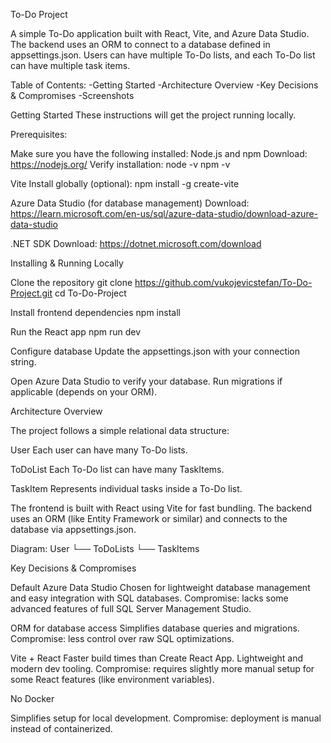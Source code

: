 To-Do Project

A simple To-Do application built with React, Vite, and Azure Data Studio. 
The backend uses an ORM to connect to a database defined in appsettings.json. 
Users can have multiple To-Do lists, and each To-Do list can have multiple task items.


Table of Contents:
-Getting Started
-Architecture Overview
-Key Decisions & Compromises
-Screenshots

Getting Started
These instructions will get the project running locally.

Prerequisites:

Make sure you have the following installed:
Node.js and npm
Download: https://nodejs.org/
Verify installation:
node -v
npm -v

Vite
Install globally (optional):
npm install -g create-vite

Azure Data Studio (for database management)
Download: https://learn.microsoft.com/en-us/sql/azure-data-studio/download-azure-data-studio

.NET SDK
Download: https://dotnet.microsoft.com/download

Installing & Running Locally

Clone the repository
git clone https://github.com/vukojevicstefan/To-Do-Project.git
cd To-Do-Project

Install frontend dependencies
npm install


Run the React app
npm run dev


Configure database
Update the appsettings.json with your connection string.

Open Azure Data Studio to verify your database.
Run migrations if applicable (depends on your ORM).

Architecture Overview

The project follows a simple relational data structure:

User
Each user can have many To-Do lists.

ToDoList
Each To-Do list can have many TaskItems.

TaskItem
Represents individual tasks inside a To-Do list.

The frontend is built with React using Vite for fast bundling.
The backend uses an ORM (like Entity Framework or similar) and connects to the database via appsettings.json.

Diagram:
User
 └── ToDoLists
       └── TaskItems

       
Key Decisions & Compromises

Default Azure Data Studio
Chosen for lightweight database management and easy integration with SQL databases.
Compromise: lacks some advanced features of full SQL Server Management Studio.

ORM for database access
Simplifies database queries and migrations.
Compromise: less control over raw SQL optimizations.

Vite + React
Faster build times than Create React App.
Lightweight and modern dev tooling.
Compromise: requires slightly more manual setup for some React features (like environment variables).

No Docker

Simplifies setup for local development.
Compromise: deployment is manual instead of containerized.





